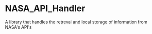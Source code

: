 # NASA_API_Handler
 A library that handles the retreval and local storage of information from NASA's API's
